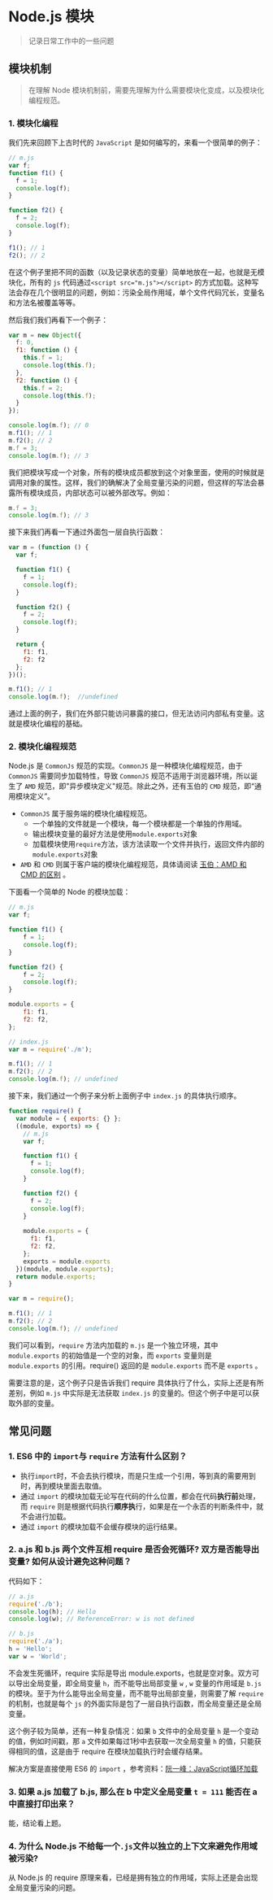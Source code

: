 Node.js 模块
=========================
> 记录日常工作中的一些问题

## 模块机制

> 在理解 Node 模块机制前，需要先理解为什么需要模块化变成，以及模块化编程规范。

### 1. 模块化编程

我们先来回顾下上古时代的 `JavaScript` 是如何编写的，来看一个很简单的例子：

```javascript
// m.js
var f;
function f1() {
  f = 1;
  console.log(f);
}

function f2() {
  f = 2;
  console.log(f);
}

f1(); // 1
f2(); // 2
```

在这个例子里把不同的函数（以及记录状态的变量）简单地放在一起，也就是无模块化，所有的 `js` 代码通过`<script src="m.js"></script>` 的方式加载。这种写法会存在几个很明显的问题，例如：污染全局作用域，单个文件代码冗长，变量名和方法名被覆盖等等。

然后我们我们再看下一个例子：

```javascript
var m = new Object({
  f: 0,
  f1: function () {
    this.f = 1;
	console.log(this.f);
  },
  f2: function () {
    this.f = 2;
	console.log(this.f);
  }
});

console.log(m.f); // 0
m.f1(); // 1
m.f2(); // 2
m.f = 3;
console.log(m.f); // 3
```

我们把模块写成一个对象，所有的模块成员都放到这个对象里面，使用的时候就是调用对象的属性。这样，我们的确解决了全局变量污染的问题，但这样的写法会暴露所有模块成员，内部状态可以被外部改写。例如：

```javascript
m.f = 3;
console.log(m.f); // 3
```

接下来我们再看一下通过外面包一层自执行函数：

```javascript
var m = (function () {
  var f;

  function f1() {
    f = 1;
    console.log(f);
  }

  function f2() {
    f = 2;
    console.log(f);
  }

  return {
    f1: f1,
    f2: f2
  };
})();

m.f1(); // 1
console.log(m.f);  //undefined
```

通过上面的例子，我们在外部只能访问暴露的接口，但无法访问内部私有变量。这就是模块化编程的基础。

### 2. 模块化编程规范

Node.js 是 `CommonJs` 规范的实现。`CommonJS` 是一种模块化编程规范，由于 `CommonJS` 需要同步加载特性，导致 `CommonJS` 规范不适用于浏览器环境，所以诞生了 `AMD` 规范，即"异步模块定义"规范。除此之外，还有玉伯的 `CMD` 规范，即“通用模块定义”。

- `CommonJS` 属于服务端的模块化编程规范。
  - 一个单独的文件就是一个模块，每一个模块都是一个单独的作用域。
  - 输出模块变量的最好方法是使用`module.exports`对象
  - 加载模块使用`require`方法，该方法读取一个文件并执行，返回文件内部的`module.exports`对象
-  `AMD` 和 `CMD` 则属于客户端的模块化编程规范，具体请阅读 [玉伯：AMD 和 CMD 的区别](https://www.zhihu.com/question/20351507/answer/14859415) 。

下面看一个简单的 Node 的模块加载： 

```javascript
// m.js
var f;

function f1() {
    f = 1;
    console.log(f);
}

function f2() {
    f = 2;
    console.log(f);
}

module.exports = {
    f1: f1,
    f2: f2,
};

// index.js
var m = require('./m');

m.f1(); // 1
m.f2(); // 2
console.log(m.f); // undefined
```

接下来，我们通过一个例子来分析上面例子中 `index.js` 的具体执行顺序。

```javascript
function require() {
  var module = { exports: {} };
  ((module, exports) => {
    // m.js
    var f;

    function f1() {
      f = 1;
      console.log(f);
    }

    function f2() {
      f = 2;
      console.log(f);
    }
	
    module.exports = {
      f1: f1,
      f2: f2,
    };
    exports = module.exports
  })(module, module.exports);
  return module.exports;
}

var m = require();

m.f1(); // 1
m.f2(); // 2
console.log(m.f); // undefined 
```

我们可以看到，`require` 方法内加载的 `m.js` 是一个独立环境，其中 `module.exports` 的初始值是一个空的对象，而 `exports` 变量则是 `module.exports` 的引用。require() 返回的是 `module.exports`  而不是 `exports` 。

需要注意的是，这个例子只是告诉我们 require 具体执行了什么，实际上还是有所差别，例如 `m.js` 中实际是无法获取 `index.js` 的变量的。但这个例子中是可以获取外部的变量。

## 常见问题

### 1. ES6 中的 `import`与 `require` 方法有什么区别？

- 执行`import`时，不会去执行模块，而是只生成一个引用，等到真的需要用到时，再到模块里面去取值。
- 通过 `import` 的模块加载无论写在代码的什么位置，都会在代码**执行前**处理，而 `require` 则是根据代码执行**顺序执**行，如果是在一个永否的判断条件中，就不会进行加载。
- 通过 `import` 的模块加载不会缓存模块的运行结果。

### 2. a.js 和 b.js 两个文件互相 require 是否会死循环? 双方是否能导出变量? 如何从设计避免这种问题？

代码如下：

```javascript
// a.js
require('./b');
console.log(h); // Hello
console.log(w); // ReferenceError: w is not defined

// b.js
require('./a');
h = 'Hello';
var w = 'World';
```

不会发生死循环，require 实际是导出 module.exports，也就是空对象。双方可以导出全局变量，即全局变量 `h`，而不能导出局部变量 `w` , `w` 变量的作用域是 `b.js` 的模块。至于为什么能导出全局变量，而不能导出局部变量，则需要了解 `require` 的机制，也就是每个 `js` 的外面实际是包了一层自执行函数，而全局变量还是全局变量。

这个例子较为简单，还有一种复杂情况：如果 `b` 文件中的全局变量 `h` 是一个变动的值，例如时间戳，那 `a` 文件如果每过1秒中去获取一次全局变量 `h` 的值，只能获得相同的值，这是由于 require 在模块加载执行时会缓存结果。

解决方案是直接使用 ES6 的 `import` ，参考资料：[阮一峰：JavaScript循环加载](http://www.ruanyifeng.com/blog/2015/11/circular-dependency.html)

### 3. 如果 a.js 加载了 b.js, 那么在 b 中定义全局变量 `t = 111` 能否在 a 中直接打印出来？ 

能，结论看上题。

### 4. 为什么 Node.js 不给每一个`.js`文件以独立的上下文来避免作用域被污染?

从 Node.js 的 require 原理来看，已经是拥有独立的作用域，实际上还是会出现全局变量污染的问题。